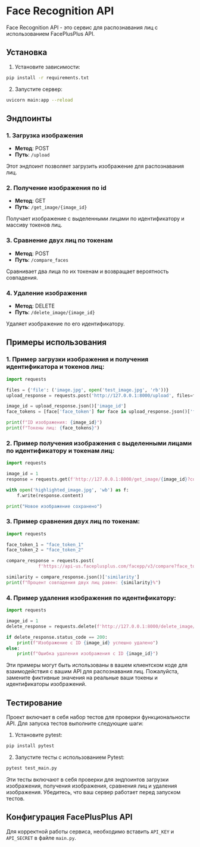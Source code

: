 
# Face Recognition API

Face Recognition API - это сервис для распознавания лиц с использованием FacePlusPlus API.

## Установка

1. Установите зависимости:

```bash
pip install -r requirements.txt
```

2. Запустите сервер:

```bash
uvicorn main:app --reload
```

## Эндпоинты

### 1. Загрузка изображения

- **Метод**: POST
- **Путь**: `/upload`

Этот эндпоинт позволяет загрузить изображение для распознавания лиц.

### 2. Получение изображения по id

- **Метод**: GET
- **Путь**: `/get_image/{image_id}`

Получает изображение с выделенными лицами по идентификатору и массиву токенов лиц.

### 3. Сравнение двух лиц по токенам

- **Метод**: POST
- **Путь**: `/compare_faces`

Сравнивает два лица по их токенам и возвращает вероятность совпадения.

### 4. Удаление изображения

- **Метод**: DELETE
- **Путь**: `/delete_image/{image_id}`

Удаляет изображение по его идентификатору.

## Примеры использования

### 1. Пример загрузки изображения и получения идентификатора и токенов лиц:

```python
import requests

files = {'file': ('image.jpg', open('test_image.jpg', 'rb'))}
upload_response = requests.post('http://127.0.0.1:8000/upload', files=files)

image_id = upload_response.json()['image_id']
face_tokens = [face['face_token'] for face in upload_response.json()['faces']]

print(f"ID изображения: {image_id}")
print(f"Токены лиц: {face_tokens}")
```

### 2. Пример получения изображения с выделенными лицами по идентификатору и токенам лиц:

```python
import requests

image_id = 1
response = requests.get(f'http://127.0.0.1:8000/get_image/{image_id}?color=red&faces=["face_token_1", "face_token_2"]')

with open('highlighted_image.jpg', 'wb') as f:
    f.write(response.content)

print("Новое изображение сохранено")
```

### 3. Пример сравнения двух лиц по токенам:

```python
import requests

face_token_1 = "face_token_1"
face_token_2 = "face_token_2"

compare_response = requests.post(
            f'https://api-us.faceplusplus.com/facepp/v3/compare?face_token1={face_token_1}&face_token2={face_token_2}')

similarity = compare_response.json()['similarity']
print(f"Процент совпадения двух лиц равен: {similarity}%")
```

### 4. Пример удаления изображения по идентификатору:

```python
import requests

image_id = 1
delete_response = requests.delete(f'http://127.0.0.1:8000/delete_image/{image_id}')

if delete_response.status_code == 200:
    print(f"Изображение с ID {image_id} успешно удалено")
else:
    print(f"Ошибка удаления изображения с ID {image_id}")
```

Эти примеры могут быть использованы в вашем клиентском коде для взаимодействия с вашим API для распознавания лиц. Пожалуйста, замените фиктивные значения на реальные ваши токены и идентификаторы изображений.

## Тестирование

Проект включает в себя набор тестов для проверки функциональности API. Для запуска тестов выполните следующие шаги:

1. Установите pytest:

```bash
pip install pytest
```

2. Запустите тесты с использованием Pytest:

```bash
pytest test_main.py
```

Эти тесты включают в себя проверки для эндпоинтов загрузки изображения, получения изображения, сравнения лиц и удаления изображения. Убедитесь, что ваш сервер работает перед запуском тестов.

## Конфигурация FacePlusPlus API

Для корректной работы сервиса, необходимо вставить `API_KEY` и `API_SECRET` в файле `main.py`.
